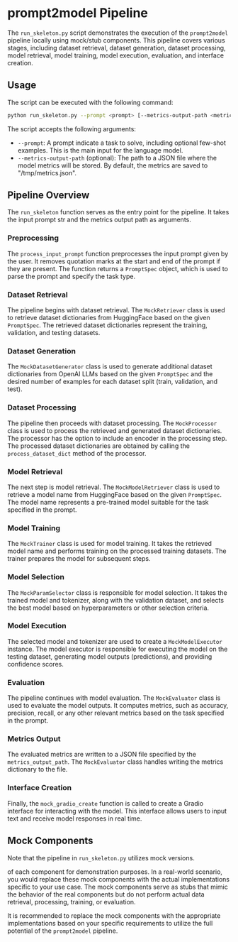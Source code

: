 # prompt2model Pipeline

The `run_skeleton.py` script demonstrates the execution of the `prompt2model` pipeline locally using mock/stub components. This pipeline covers various stages, including dataset retrieval, dataset generation, dataset processing, model retrieval, model training, model execution, evaluation, and interface creation.

## Usage

The script can be executed with the following command:

```bash
python run_skeleton.py --prompt <prompt> [--metrics-output-path <metrics_output_path>]
```

The script accepts the following arguments:

- `--prompt`: A prompt indicate a task to solve, including optional few-shot examples. This is the main input for the language model.
- `--metrics-output-path` (optional): The path to a JSON file where the model metrics will be stored. By default, the metrics are saved to "/tmp/metrics.json".

## Pipeline Overview

The `run_skeleton` function serves as the entry point for the pipeline. It takes the input prompt str and the metrics output path as arguments.

### Preprocessing

The `process_input_prompt` function preprocesses the input prompt given by the user. It removes quotation marks at the start and end of the prompt if they are present. The function returns a `PromptSpec` object, which is used to parse the prompt and specify the task type.

### Dataset Retrieval

The pipeline begins with dataset retrieval. The `MockRetriever` class is used to retrieve dataset dictionaries from HuggingFace based on the given `PromptSpec`. The retrieved dataset dictionaries represent the training, validation, and testing datasets.

### Dataset Generation

The `MockDatasetGenerator` class is used to generate additional dataset dictionaries from OpenAI LLMs based on the given `PromptSpec` and the desired number of examples for each dataset split (train, validation, and test).

### Dataset Processing

The pipeline then proceeds with dataset processing. The `MockProcessor` class is used to process the retrieved and generated dataset dictionaries. The processor has the option to include an encoder in the processing step. The processed dataset dictionaries are obtained by calling the `process_dataset_dict` method of the processor.

### Model Retrieval

The next step is model retrieval. The `MockModelRetriever` class is used to retrieve a model name from HuggingFace based on the given `PromptSpec`. The model name represents a pre-trained model suitable for the task specified in the prompt.

### Model Training

The `MockTrainer` class is used for model training. It takes the retrieved model name and performs training on the processed training datasets. The trainer prepares the model for subsequent steps.

### Model Selection

The `MockParamSelector` class is responsible for model selection. It takes the trained model and tokenizer, along with the validation dataset, and selects the best model based on hyperparameters or other selection criteria.

### Model Execution

The selected model and tokenizer are used to create a `MockModelExecutor` instance. The model executor is responsible for executing the model on the testing dataset, generating model outputs (predictions), and providing confidence scores.

### Evaluation

The pipeline continues with model evaluation. The `MockEvaluator` class is used to evaluate the model outputs. It computes metrics, such as accuracy, precision, recall, or any other relevant metrics based on the task specified in the prompt.

### Metrics Output

The evaluated metrics are written to a JSON file specified by the `metrics_output_path`. The `MockEvaluator` class handles writing the metrics dictionary to the file.

### Interface Creation

Finally, the `mock_gradio_create` function is called to create a Gradio interface for interacting with the model. This interface allows users to input text and receive model responses in real time.

## Mock Components

Note that the pipeline in `run_skeleton.py` utilizes mock versions.

 of each component for demonstration purposes. In a real-world scenario, you would replace these mock components with the actual implementations specific to your use case. The mock components serve as stubs that mimic the behavior of the real components but do not perform actual data retrieval, processing, training, or evaluation.

It is recommended to replace the mock components with the appropriate implementations based on your specific requirements to utilize the full potential of the `prompt2model` pipeline.